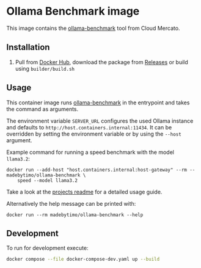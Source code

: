 # Ollama Benchmark image

This image contains the [ollama-benchmark] tool from Cloud Mercato.

## Installation

1. Pull from [Docker Hub], download the package from [Releases] or build using `builder/build.sh`

## Usage

This container image runs [ollama-benchmark] in the entrypoint and takes the command as arguments.

The environment variable `SERVER_URL` configures the used Ollama instance and defaults to
`http://host.containers.internal:11434`. It can be overridden by setting the environment variable or by using the `--host` argument.

Example command for running a speed benchmark with the model `llama3.2`:

```
docker run --add-host "host.containers.internal:host-gateway" --rm --madebytimo/ollama-benchmark \
    speed --model llama3.2
```

Take a look at the
[projects readme](https://github.com/cloudmercato/ollama-benchmark/blob/main/README.rst#Usage) for a
detailed usage guide.

Alternatively the help message can be printed with:

```
docker run --rm madebytimo/ollama-benchmark --help
```

## Development

To run for development execute:

```bash
docker compose --file docker-compose-dev.yaml up --build
```

[base image]: https://github.com/mbT-Infrastructure/docker-base
[Docker Hub]: https://hub.docker.com/r/madebytimo/ollama-benchmark
[Releases]: https://github.com/madebytimo/docker-ollama-benchmark/releases
[ollama-benchmark]: https://github.com/cloudmercato/ollama-benchmark
[ollama-benchmark usage]: https://github.com/cloudmercato/ollama-benchmark/blob/main/README.rst
